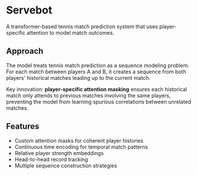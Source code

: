 # Servebot

A transformer-based tennis match prediction system that uses player-specific attention to model match outcomes.

## Approach

The model treats tennis match prediction as a sequence modeling problem. For each match between players A and B, it creates a sequence from both players' historical matches leading up to the current match.

Key innovation: **player-specific attention masking** ensures each historical match only attends to previous matches involving the same players, preventing the model from learning spurious correlations between unrelated matches.

## Features

- Custom attention masks for coherent player histories
- Continuous time encoding for temporal match patterns
- Relative player strength embeddings
- Head-to-head record tracking
- Multiple sequence construction strategies
